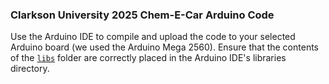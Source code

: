 ### Clarkson University 2025 Chem-E-Car Arduino Code

Use the Arduino IDE to compile and upload the code to your selected Arduino board (we used the Arduino Mega 2560). Ensure that the contents of the [`libs`](./libs) folder are correctly placed in the Arduino IDE's libraries directory.

